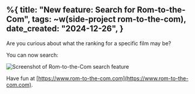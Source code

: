 %{
    title: "New feature: Search for Rom-to-the-Com",
    tags: ~w(side-project rom-to-the-com),
    date_created: "2024-12-26",
}
---
Are you curious about what the ranking for a specific film may be?

You can now search:

![Screenshot of Rom-to-the-Com search feature](/images/blog/rom-to-the-com-search.png)

Have fun at [https://www.rom-to-the-com.com](https://www.rom-to-the-com.com).
